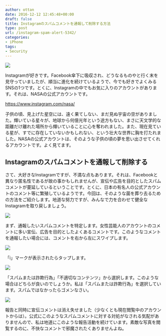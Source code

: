 ```yaml
---
author: ottan
date: 2016-12-12 12:45:48+00:00
draft: false
title: Instagramのスパムコメントを通報して削除する方法
type: post
url: /instagram-spam-alert-5342/
categories:
- iPhone
tags:
- Security
---
```


![](/images/2016/12/161212-584e99cb53ac3.jpg)






Instagramが好きです。Facebook傘下に吸収され、どうなるものやと行く末を見守っていましたが、順当に進化を続けているようで、今でも好きでよくみるSNSの1つです。とくに、Instagramの中でもお気に入りのアカウントがあります。それは、NASAの公式アカウントです。



https://www.instagram.com/nasa/



子供の頃、見上げた星空には、遠く果てしない、まだ見ぬ宇宙の空がありました。輝いている星々が、地球から何億光年という途方もない、まさに天文学的な距離だけ離れた場所から輝いていることに心を奪われました。また、現在見ている星が、すでに存在していないかもしれない、という壮大な世界に胸を打たれました。NASAの公式アカウントは、そのような子供の頃の夢を思い出させてくれるアカウントです。よく見てます。





## Instagramのスパムコメントを通報して削除する





さて、大好きなInstagramですが、不満な点もあります。それは、Facebookと異なり匿名性であるが故の事かもしれませんが、宣伝や広告を目的としたスパムコメントが蔓延しているということです。とくに、日本の有名人の公式アカウントのコメント等に繁殖しているようです。今回は、そのような菌を葬り去るための方法をご紹介します。地道な努力ですが、みんなで力を合わせて健全なInstagramを取り戻しましょう。





![](/images/2016/12/161212-584e99d43f6f8.png)






まず、通報したいスパムコメントを特定します。女性芸能人のアカウントのコメントに多い宣伝、広告を目的としたよくあるコメントです。このようなコメントを通報したい場合には、コメントを右から左にスワイプします。





![](/images/2016/12/161212-584e99eda0edc.png)






「i」マークが表示されたらタップします。





![](/images/2016/12/161212-584e99f30d7b7.png)






「スパムまたは詐欺行為」「不適切なコンテンツ」から選択します。このような場合はどちらが良いのでしょうか。私は「スパムまたは詐欺行為」を選択しています。スパムではなかったらゴメンなさい。





![](/images/2016/12/161212-584e99f91c26c.png)






報告と同時に宣伝コメントは消え失せました（少なくとも現在閲覧中のアカウントからは）。公式にこのようなスパムコメントに対する対処がなされる気配がありませんので、私は地道にこのような報告活動を続けています。素敵な写真を閲覧するのに、不快なコメントで邪魔されたくありませんよね。
